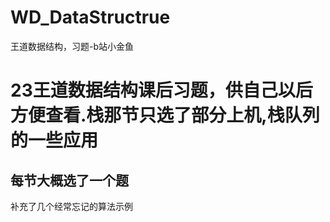 # WD_DataStructrue

王道数据结构，习题-b站小金鱼

# 23王道数据结构课后习题，供自己以后方便查看.栈那节只选了部分上机,栈队列的一些应用

每节大概选了一个题
------------------------------------------------------------------------
补充了几个经常忘记的算法示例